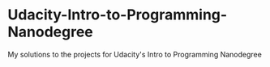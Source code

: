 # Udacity-Intro-to-Programming-Nanodegree
My solutions to the projects for Udacity's Intro to Programming Nanodegree
